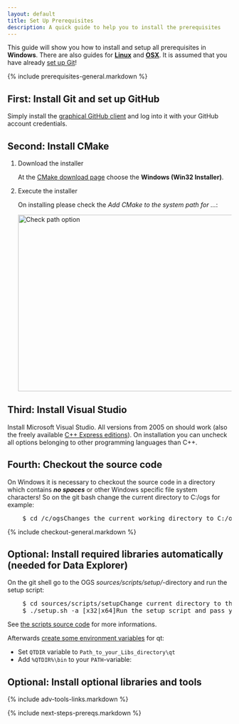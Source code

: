 ```yaml
---
layout: default
title: Set Up Prerequisites
description: A quick guide to help you to install the prerequisites
---
```


<p class="intro">This guide will show you how to install and setup all prerequisites in <strong>Windows</strong>. There are also guides for <strong><a href="{% raw %}{{ site.baseurl }}{% endraw %}/linux-prerequisites">Linux</a></strong> and <strong><a href="{% raw %}{{ site.baseurl }}{% endraw %}/mac-prerequisites">OSX</a></strong>. It is assumed that you have already <a href="https://help.github.com/articles/set-up-git">set up Git</a>!</p>

{% include prerequisites-general.markdown %}

## <span class="step">First:</span> Install Git and set up GitHub ##

Simply install the [graphical GitHub client](http://windows.github.com/) and log into it with your GitHub account credentials.

## <span class="step">Second:</span> Install CMake ##

1. <span class="step-title">Download the installer</span>

	At the [CMake download page](http://www.cmake.org/cmake/resources/software.html)
	choose the **Windows (Win32 Installer)**.

2. <span class="step-title">Execute the installer</span>

	On installing please check the *Add CMake to the system path for ...*:

	<img src="{% raw %}{{ site.baseurl }}{% endraw %}/images/cmake-win-install.png" width="511" height="396" alt="Check path option" />

## <span class="step">Third:</span> Install Visual Studio ##

Install Microsoft Visual Studio. All versions from 2005 on should work (also
the freely available [C++ Express editions](http://www.microsoft.com/germany/express/)).
On installation you can uncheck all options belonging to other programming
languages than C++.

## <span class="step">Fourth:</span> Checkout the source code ##

On Windows it is necessary to checkout the source code in a directory which contains ***no spaces*** or other Windows specific file system characters! So
on the git bash change the current directory to C:/ogs for example:

<pre class="terminal bootcamp">
	<span class="codeline">$ cd /c/ogs<span>Changes the current working directory to C:/ogs</span></span>
</pre>

{% include checkout-general.markdown %}

## <span class="step">Optional:</span> Install required libraries automatically (needed for Data Explorer) ##

On the git shell go to the OGS *sources/scripts/setup/*-directory and run the setup
script:

<pre class="terminal bootcamp">
	<span class="codeline">$ cd sources/scripts/setup<span>Change current directory to the script directory</span></span>
	<span class="codeline">$ ./setup.sh -a [x32|x64]<span>Run the setup script and pass your architecture: choose either x32 or x64</span></span>
</pre>

See [the scripts source code](https://github.com/ufz/ogs/tree/master/scripts/setup) for more informations.

Afterwards [create some environment variables](http://www.itechtalk.com/thread3595.html) for qt:

- Set `QTDIR` variable to `Path_to_your_Libs_directory\qt`
- Add `%QTDIR%\bin` to your `PATH`-variable:

## <span class="step">Optional:</span> Install optional libraries and tools ##

{% include adv-tools-links.markdown %}

{% include next-steps-prereqs.markdown %}
